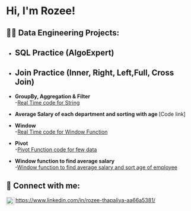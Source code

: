 
<h1>Hi, I'm Rozee!

<h2>👨‍💻 Data Engineering Projects:</h2>

- <b>SQL Practice (AlgoExpert)</b>
  -
- <b>Join Practice (Inner, Right, Left,Full, Cross Join)</b>
  - 
- <b>GroupBy, Aggregation & Filter </b>  
  -[Real Time code for String](https://github.com/RozeeT01/String-Filter)
  
- <b>Average Salary of each department and sorting with age </b>
  [Code link]
- <b>Window</b>    
  -[Real Time code for Window Function](https://github.com/RozeeT01/WindowFunctionCode)
  
- <b>Pivot</b>    
  -[Pivot Function code for few data](https://github.com/RozeeT01/Pivot-Function)  
  
- <b>Window function to find average salary</b>  
    -[Window function to find average salary and sort age of employee](https://github.com/RozeeT01/WindowFunction)

<h2> 🤳 Connect with me:</h2>

<img align="left" alt="RozeeThapaliya | LinkedIn" width="22px" src="https://cdn.jsdelivr.net/npm/simple-icons@v3/icons/linkedin.svg" />

https://www.linkedin.com/in/rozee-thapaliya-aa66a5381/

<!--

Here are some ideas to get you started:

- 🔭 I’m currently working on ...
- 🌱 I’m currently learning ...
- 👯 I’m looking to collaborate on ...
- 🤔 I’m looking for help with ...
- 💬 Ask me about ...
- 📫 How to reach me: ...
- 😄 Pronouns: ...
- ⚡ Fun fact: ...
-->
